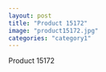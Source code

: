 ```yaml
---
layout: post
title: "Product 15172"
image: "product15172.jpg"
categories: "category1"
---
```

Product 15172
